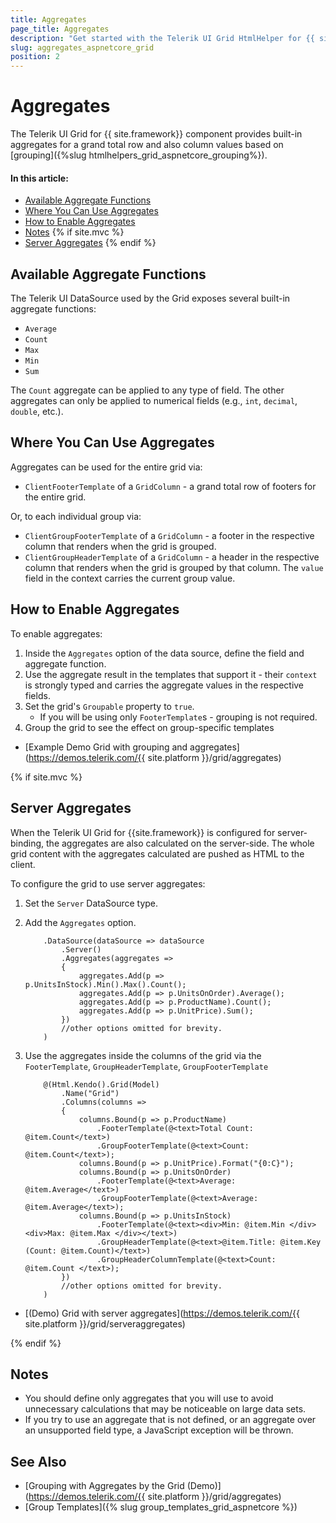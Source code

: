```yaml
---
title: Aggregates
page_title: Aggregates
description: "Get started with the Telerik UI Grid HtmlHelper for {{ site.framework }} and group its data by using aggregate functions."
slug: aggregates_aspnetcore_grid
position: 2
---
```


# Aggregates

The Telerik UI Grid for {{ site.framework}} component provides built-in aggregates for a grand total row and also column values based on [grouping]({%slug htmlhelpers_grid_aspnetcore_grouping%}).

#### In this article:

* [Available Aggregate Functions](#available-aggregate-functions)
* [Where You Can Use Aggregates](#where-you-can-use-aggregates)
* [How to Enable Aggregates](#how-to-enable-aggregates)
* [Notes](#notes)
{% if site.mvc %}
* [Server Aggregates](#server-aggregates)
{% endif %}

## Available Aggregate Functions

The Telerik UI DataSource used by the Grid exposes several built-in aggregate functions:

* `Average`
* `Count`
* `Max`
* `Min`
* `Sum`

The `Count` aggregate can be applied to any type of field. The other aggregates can only be applied to numerical fields (e.g., `int`, `decimal`, `double`, etc.).

## Where You Can Use Aggregates

Aggregates can be used for the entire grid via:

* `ClientFooterTemplate` of a `GridColumn` - a grand total row of footers for the entire grid.

Or, to each individual group via: 

* `ClientGroupFooterTemplate` of a `GridColumn` - a footer in the respective column that renders when the grid is grouped.
* `ClientGroupHeaderTemplate` of a `GridColumn` - a header in the respective column that renders when the grid is grouped by that column. The `value` field in the context carries the current group value.

## How to Enable Aggregates

To enable aggregates:

1. Inside the `Aggregates` option of the data source, define the field and aggregate function.
1. Use the aggregate result in the templates that support it - their `context` is strongly typed and carries the aggregate values in the respective fields.
1. Set the grid's `Groupable` property to `true`.
    * If you will be using only `FooterTemplate`s - grouping is not required.
1. Group the grid to see the effect on group-specific templates

* [Example Demo Grid with grouping and aggregates](https://demos.telerik.com/{{ site.platform }}/grid/aggregates)

{% if site.mvc %}
## Server Aggregates

When the Telerik UI Grid for {{site.framework}} is configured for server-binding, the aggregates are also calculated on the server-side. The whole grid content with the aggregates calculated are pushed as HTML to the client. 

To configure the grid to use server aggregates:

1. Set the `Server` DataSource type.

1. Add the `Aggregates` option.  

    ```
        .DataSource(dataSource => dataSource
            .Server()
            .Aggregates(aggregates =>
            {
                aggregates.Add(p => p.UnitsInStock).Min().Max().Count();
                aggregates.Add(p => p.UnitsOnOrder).Average();
                aggregates.Add(p => p.ProductName).Count();
                aggregates.Add(p => p.UnitPrice).Sum();
            })
            //other options omitted for brevity.
        )
    ```

1. Use the aggregates inside the columns of the grid via the `FooterTemplate`, `GroupHeaderTemplate`, `GroupFooterTemplate`

    ``` 
        @(Html.Kendo().Grid(Model)
            .Name("Grid")
            .Columns(columns =>
            {
                columns.Bound(p => p.ProductName)
                    .FooterTemplate(@<text>Total Count: @item.Count</text>)
                    .GroupFooterTemplate(@<text>Count: @item.Count</text>);            
                columns.Bound(p => p.UnitPrice).Format("{0:C}");
                columns.Bound(p => p.UnitsOnOrder)
                    .FooterTemplate(@<text>Average: @item.Average</text>)
                    .GroupFooterTemplate(@<text>Average: @item.Average</text>);
                columns.Bound(p => p.UnitsInStock)
                    .FooterTemplate(@<text><div>Min: @item.Min </div><div>Max: @item.Max </div></text>)
                    .GroupHeaderTemplate(@<text>@item.Title: @item.Key (Count: @item.Count)</text>)
                    .GroupHeaderColumnTemplate(@<text>Count: @item.Count </text>);
            })
            //other options omitted for brevity.
        )
    ```

* [(Demo) Grid with server aggregates](https://demos.telerik.com/{{ site.platform }}/grid/serveraggregates)

{% endif %}

## Notes

* You should define only aggregates that you will use to avoid unnecessary calculations that may be noticeable on large data sets.
* If you try to use an aggregate that is not defined, or an aggregate over an unsupported field type, a JavaScript exception will be thrown.

## See Also

* [Grouping with Aggregates by the Grid (Demo)](https://demos.telerik.com/{{ site.platform }}/grid/aggregates)
* [Group Templates]({% slug group_templates_grid_aspnetcore %})
